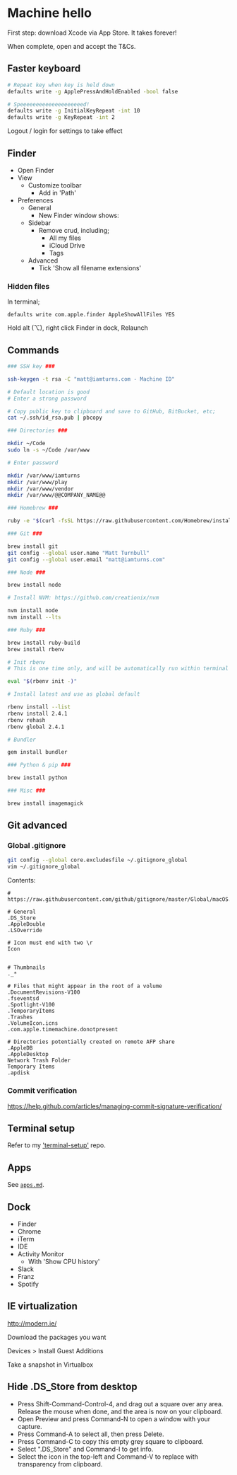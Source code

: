 # Machine hello

First step: download Xcode via App Store. It takes forever!

When complete, open and accept the T&Cs.

## Faster keyboard

```bash
# Repeat key when key is held down
defaults write -g ApplePressAndHoldEnabled -bool false

# Speeeeeeeeeeeeeeeeeeeed!
defaults write -g InitialKeyRepeat -int 10
defaults write -g KeyRepeat -int 2
```

Logout / login for settings to take effect

## Finder

- Open Finder
- View
  - Customize toolbar
    - Add in 'Path'
- Preferences
  - General
    - New Finder window shows:
  - Sidebar
    - Remove crud, including;
      - All my files
      - iCloud Drive
      - Tags
  - Advanced
    - Tick 'Show all filename extensions'

### Hidden files

In terminal;

    defaults write com.apple.finder AppleShowAllFiles YES

Hold alt (⌥), right click Finder in dock, Relaunch

## Commands

```bash
### SSH key ###

ssh-keygen -t rsa -C "matt@iamturns.com - Machine ID"

# Default location is good
# Enter a strong password

# Copy public key to clipboard and save to GitHub, BitBucket, etc;
cat ~/.ssh/id_rsa.pub | pbcopy

### Directories ###

mkdir ~/Code
sudo ln -s ~/Code /var/www

# Enter password

mkdir /var/www/iamturns
mkdir /var/www/play
mkdir /var/www/vendor
mkdir /var/www/@@COMPANY_NAME@@

### Homebrew ###

ruby -e "$(curl -fsSL https://raw.githubusercontent.com/Homebrew/install/master/install)"

### Git ###

brew install git
git config --global user.name "Matt Turnbull"
git config --global user.email "matt@iamturns.com"

### Node ###

brew install node

# Install NVM: https://github.com/creationix/nvm

nvm install node
nvm install --lts

### Ruby ###

brew install ruby-build
brew install rbenv

# Init rbenv
# This is one time only, and will be automatically run within terminal setup later

eval "$(rbenv init -)"

# Install latest and use as global default

rbenv install --list
rbenv install 2.4.1
rbenv rehash
rbenv global 2.4.1

# Bundler

gem install bundler

### Python & pip ###

brew install python

### Misc ###

brew install imagemagick
```

## Git advanced

### Global .gitignore

```bash
git config --global core.excludesfile ~/.gitignore_global
vim ~/.gitignore_global
```

Contents:

```text
# https://raw.githubusercontent.com/github/gitignore/master/Global/macOS.gitignore

# General
.DS_Store
.AppleDouble
.LSOverride

# Icon must end with two \r
Icon


# Thumbnails
._*

# Files that might appear in the root of a volume
.DocumentRevisions-V100
.fseventsd
.Spotlight-V100
.TemporaryItems
.Trashes
.VolumeIcon.icns
.com.apple.timemachine.donotpresent

# Directories potentially created on remote AFP share
.AppleDB
.AppleDesktop
Network Trash Folder
Temporary Items
.apdisk
```

### Commit verification

https://help.github.com/articles/managing-commit-signature-verification/

## Terminal setup

Refer to my ['terminal-setup'](https://github.com/iamturns/terminal-setup) repo.

## Apps

See [`apps.md`](./apps.md).

## Dock

- Finder
- Chrome
- iTerm
- IDE
- Activity Monitor
  - With 'Show CPU history'
- Slack
- Franz
- Spotify

## IE virtualization

http://modern.ie/

Download the packages you want

Devices > Install Guest Additions

Take a snapshot in Virtualbox

## Hide .DS_Store from desktop

- Press Shift-Command-Control-4, and drag out a square over any area. Release the mouse when done, and the area is now on your clipboard.
- Open Preview and press Command-N to open a window with your capture.
- Press Command-A to select all, then press Delete.
- Press Command-C to copy this empty grey square to clipboard.
- Select ".DS_Store" and Command-I to get info.
- Select the icon in the top-left and Command-V to replace with transparency from clipboard.
